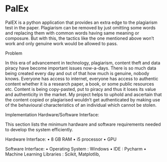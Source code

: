 # PalEx
PalEX is a python application that provides an extra edge to the plagiarism test in the paper.
Plagiarism can be removed by just omitting some words and replacing them with common   words having same meaning or composure. But with this, the tactics like the one mentioned above won’t work and only genuine work would be allowed to pass.

Problem

In this era of advancement in technology, plagiarism, content theft and data piracy have become important issues now-a-days. There is so much data being created every day and out of that how much is genuine, nobody knows. Everyone has access to internet, everyone has access to authentic content whether it is a research paper, a book, or some public resources etc. Content is being copy-pasted, put to piracy and thus it loses its value and authenticity in the market. My project helps to uphold and ascertain that the content copied or plagiarised wouldn’t get authenticated by making use of the behavioural characteristics of an individual which cannot be stolen.

Implementation Hardware/Software Interface:

This section lists the minimum hardware and software requirements needed to develop the system efficiently.
    
Hardware Interface:
•	8 GB RAM
•	i5 processor
•	GPU
  
Software Interface:
•	Operating System		          : Windows
•	IDE				                  : Pycharm
•	Machine Learning Libraries    : Scikit, Matplotlib, 
